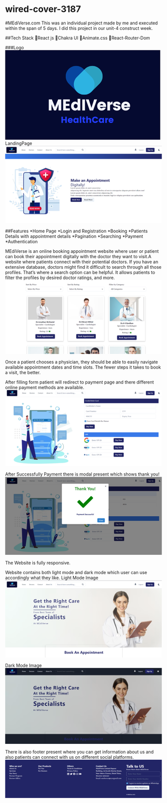 # wired-cover-3187

#MEdiVerse.com
This was an individual project made by me and executed within the span of 5 days. I did this project in our unit-4 construct week.

##Tech Stack 
📍React js
📍Chakra UI
📍Animate.css
📍React-Router-Dom

###Logo 
![Alt text](mediverse/src/Assets/Mediverse%20(12).png)
LandingPage
![Alt text](mediverse/src/Assets/bookDigitally.png)

##Features
*Home Page
*Login and Registration
*Booking
*Patients Details with appointment details
*Pagination
*Searching
*Payment
*Authentication


MEdiVerse  is an online booking appointment website where user or patient can book their appointment digitally with the doctor they want to visit.A website where patients connect with their potential doctors.
If you have an extensive database, doctors might find it difficult to search through all those profiles.
That’s where a search option can be helpful. It allows patients to filter the profiles by desired doctor ratings, and more.
![Alt text](mediverse/src/Assets/doctorsPage.png)

Once a patient chooses a physician, they should be able to easily navigate available appointment dates and time slots. The fewer steps it takes to book a visit, the better.
<!-- ![Alt text](mediverse/src/Assets/Bookingdetails.png) -->
After filling form patient will redirect to payment page and there different online payment methods are available.
![Alt text](mediverse/src/Assets/Payment.png)

After Successfully Payment there is modal present which shows thank you!
![Alt text](mediverse/src/Assets/PaymentSuccess.png)

The Website is fully responsive.


Website contains both light mode and dark mode which user can use accordingly what they like.
Light Mode Image
![Alt text](mediverse/src/Assets/LandingUpperPartLightTheme.png)

Dark Mode Image
![Alt text](mediverse/src/Assets/LandingUpperPartDarkTheme.png)

There is also footer present where you can get information about us and also patients can connect with us on different social platforms.
![Alt text](mediverse/src/Assets/Footer.png)




